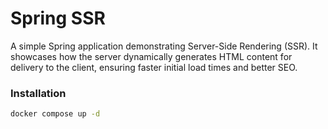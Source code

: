 # Spring SSR

A simple Spring application demonstrating Server-Side Rendering (SSR). It showcases how the server dynamically generates HTML content for delivery to the client, ensuring faster initial load times and better SEO.

### Installation
```sh
docker compose up -d
```